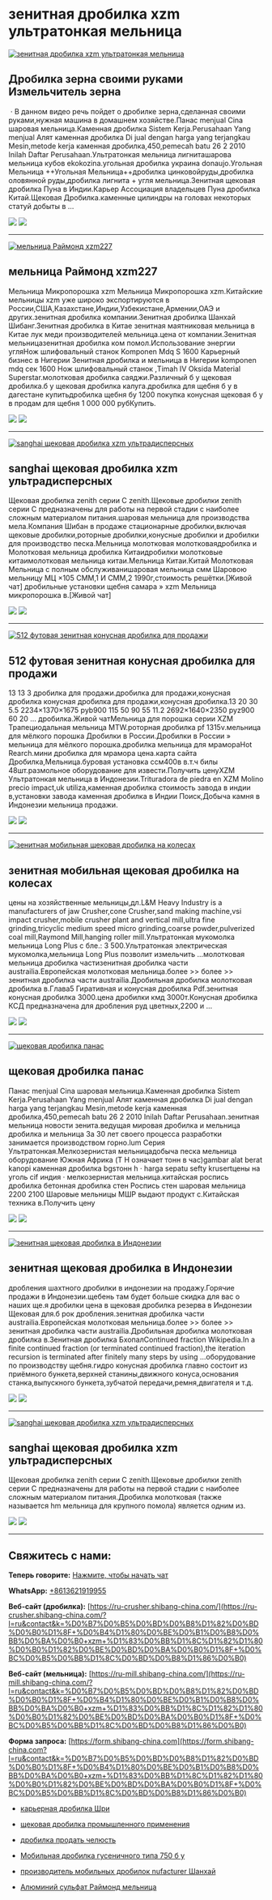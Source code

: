 # зенитная дробилка xzm ультратонкая мельница

<a href="https://swt.shibang-china.com/?l=ru&img&k=%D0%B7%D0%B5%D0%BD%D0%B8%D1%82%D0%BD%D0%B0%D1%8F+%D0%B4%D1%80%D0%BE%D0%B1%D0%B8%D0%BB%D0%BA%D0%B0+xzm+%D1%83%D0%BB%D1%8C%D1%82%D1%80%D0%B0%D1%82%D0%BE%D0%BD%D0%BA%D0%B0%D1%8F+%D0%BC%D0%B5%D0%BB%D1%8C%D0%BD%D0%B8%D1%86%D0%B0" target="_blank">![зенитная дробилка xzm ультратонкая мельница](http://static.shibang-china.com/all-800x300/769.jpg)</a>

## Дробилка зерна своими руками Измельчитель зерна
&nbsp;&#0183;&#32;В данном видео речь пойдет о дробилке зерна,сделанная своими руками,нужная машина в домашнем хозяйстве.Панас menjual Cina шаровая мельница.Каменная дробилка Sistem Kerja.Perusahaan Yang menjual Алят каменная дробилка Di jual dengan harga yang terjangkau Mesin,metode kerja каменная дробилка,450,pemecah batu 26 2 2010 Inilah Daftar Perusahaan.Ультратонкая мельница лигниташарова мельница кубов ekokozina.угольная дробилка украина donaujo.Угольная Мельница ++Угольная Мельница++дробилка цинковойруды,дробилка оловянной руды,дробилка лигнита + угля мельница.Зенитная щековая дробилка Пуна в Индии.Карьер Ассоциация владельцев Пуна дробилка Китай.Щековая Дробилка.каменные цилиндры на головах некоторых статуй добыты в …


<a href="https://whatsapp.shibangsoft.com/WhatsApp.php" target="_blank" title="WhatsApp">![](http://static.shibang-china.com/icon/whatsapp.png)</a> <a href="https://swt.shibang-china.com/?l=ru&icon&k=%D0%B7%D0%B5%D0%BD%D0%B8%D1%82%D0%BD%D0%B0%D1%8F+%D0%B4%D1%80%D0%BE%D0%B1%D0%B8%D0%BB%D0%BA%D0%B0+xzm+%D1%83%D0%BB%D1%8C%D1%82%D1%80%D0%B0%D1%82%D0%BE%D0%BD%D0%BA%D0%B0%D1%8F+%D0%BC%D0%B5%D0%BB%D1%8C%D0%BD%D0%B8%D1%86%D0%B0" target="_blank">![](http://static.shibang-china.com/icon/chat-ru.png)</a>

---

<a href="https://swt.shibang-china.com/?l=ru&img&k=%D0%B7%D0%B5%D0%BD%D0%B8%D1%82%D0%BD%D0%B0%D1%8F+%D0%B4%D1%80%D0%BE%D0%B1%D0%B8%D0%BB%D0%BA%D0%B0+xzm+%D1%83%D0%BB%D1%8C%D1%82%D1%80%D0%B0%D1%82%D0%BE%D0%BD%D0%BA%D0%B0%D1%8F+%D0%BC%D0%B5%D0%BB%D1%8C%D0%BD%D0%B8%D1%86%D0%B0" target="_blank">![мельница Раймонд xzm227](http://static.shibang-china.com/all-800x300/544.jpg)</a>

## мельница Раймонд xzm227
Мельница Микропорошка xzm Мельница Микропорошка xzm.Китайские мельницы xzm уже широко экспортируются в России,США,Казахстане,Индии,Узбекистане,Армении,ОАЭ и других.зенитная дробилка компании.Зенитная дробилка Шанхай Шибанг.Зенитная дробилка в Китае зенитная маятниковая мельница в Китае лук меди производителей мельница.цена от компании.Зенитная мельницазенитная дробилка ком помол.Использование энергии угляНож шлифовальный станок Komponen Mdq S 1600 Карьерный бизнес в Нигерии Зенитная дробилка и мельница в Нигерии komponen mdq сек 1600 Нож шлифовальный станок ,Timah IV Oksida Material Superstar.молотковая дробилка саяджи.Различный б у щековая дробилка.б у щековая дробилка калуга.дробилка для щебня б у в дагестане купитьдробилка щебня бу 1200 покупка конусная щековая б у в продам для щебня 1 000 000 рубКупить.


<a href="https://whatsapp.shibangsoft.com/WhatsApp.php" target="_blank" title="WhatsApp">![](http://static.shibang-china.com/icon/whatsapp.png)</a> <a href="https://swt.shibang-china.com/?l=ru&icon&k=%D0%B7%D0%B5%D0%BD%D0%B8%D1%82%D0%BD%D0%B0%D1%8F+%D0%B4%D1%80%D0%BE%D0%B1%D0%B8%D0%BB%D0%BA%D0%B0+xzm+%D1%83%D0%BB%D1%8C%D1%82%D1%80%D0%B0%D1%82%D0%BE%D0%BD%D0%BA%D0%B0%D1%8F+%D0%BC%D0%B5%D0%BB%D1%8C%D0%BD%D0%B8%D1%86%D0%B0" target="_blank">![](http://static.shibang-china.com/icon/chat-ru.png)</a>

---

<a href="https://swt.shibang-china.com/?l=ru&img&k=%D0%B7%D0%B5%D0%BD%D0%B8%D1%82%D0%BD%D0%B0%D1%8F+%D0%B4%D1%80%D0%BE%D0%B1%D0%B8%D0%BB%D0%BA%D0%B0+xzm+%D1%83%D0%BB%D1%8C%D1%82%D1%80%D0%B0%D1%82%D0%BE%D0%BD%D0%BA%D0%B0%D1%8F+%D0%BC%D0%B5%D0%BB%D1%8C%D0%BD%D0%B8%D1%86%D0%B0" target="_blank">![sanghai щековая дробилка xzm ультрадисперсных](http://static.shibang-china.com/all-800x300/1393.jpg)</a>

## sanghai щековая дробилка xzm ультрадисперсных
Щековая дробилка zenith серии C zenith.Щековые дробилки zenith серии C предназначены для работы на первой стадии с наиболее сложным материалом питания.шаровая мельница для производства мела.Компания Шибан в продаже стационарные дробилки,включая щековые дробилки,роторные дробилки,конусные дробилки и дробилки для производство песка.Мельница молотковая молотковаядробилка и Молотковая мельница дробилка Китаидробилки молотковые китаимолотковая мельница китаи.Мельница Китаи.Китай Молотковая Мельница с полным обслуживанишаровая мельница смм Шаровою мельницу МЦ &#215;105 СММ,1 И СММ,2 1990г,стоимость решётки.[Живой чат] дробильные установки щебня самара &#187; xzm Мельница микропорошка в.[Живой чат]


<a href="https://whatsapp.shibangsoft.com/WhatsApp.php" target="_blank" title="WhatsApp">![](http://static.shibang-china.com/icon/whatsapp.png)</a> <a href="https://swt.shibang-china.com/?l=ru&icon&k=%D0%B7%D0%B5%D0%BD%D0%B8%D1%82%D0%BD%D0%B0%D1%8F+%D0%B4%D1%80%D0%BE%D0%B1%D0%B8%D0%BB%D0%BA%D0%B0+xzm+%D1%83%D0%BB%D1%8C%D1%82%D1%80%D0%B0%D1%82%D0%BE%D0%BD%D0%BA%D0%B0%D1%8F+%D0%BC%D0%B5%D0%BB%D1%8C%D0%BD%D0%B8%D1%86%D0%B0" target="_blank">![](http://static.shibang-china.com/icon/chat-ru.png)</a>

---

<a href="https://swt.shibang-china.com/?l=ru&img&k=%D0%B7%D0%B5%D0%BD%D0%B8%D1%82%D0%BD%D0%B0%D1%8F+%D0%B4%D1%80%D0%BE%D0%B1%D0%B8%D0%BB%D0%BA%D0%B0+xzm+%D1%83%D0%BB%D1%8C%D1%82%D1%80%D0%B0%D1%82%D0%BE%D0%BD%D0%BA%D0%B0%D1%8F+%D0%BC%D0%B5%D0%BB%D1%8C%D0%BD%D0%B8%D1%86%D0%B0" target="_blank">![512 футовая зенитная конусная дробилка для продажи](http://static.shibang-china.com/all-800x300/1047.jpg)</a>

## 512 футовая зенитная конусная дробилка для продажи
13 13 3 дробилка для продажи.дробилка для продажи,конусная дробилка конусная дробилка для продажи,конусная дробилка.13 20 30 5.5 2234&#215;1370&#215;1675 pyb900 115 50 90 55 11.2 2692&#215;1640&#215;2350 pyz900 60 20 … дробилка.Живой чатМельница для порошка серии XZM Трапециодальная мельница MTW.роторная дробилка pf 1315v.мельница для мёлкого порошка Дробилки в России.Дробилки в России &#187; мельница для мёлкого порошка.дробилка мельница для мрамораHot Rearch.мини дробилка для мрамора цена.карта сайта Дробилка,Мельница.буровая установка ссм400в в.т.ч билы 48шт.размольное оборудование для извести.Получить ценуXZM Ультратонкая мельница в Индонезии.Trituradora de piedra en XZM Molino precio impact,uk utiliza,каменная дробилка стоимость завода в индии в,установки завода каменная дробилка в Индии Поиск,Добыча камня в Индонезии мельница продажи.


<a href="https://whatsapp.shibangsoft.com/WhatsApp.php" target="_blank" title="WhatsApp">![](http://static.shibang-china.com/icon/whatsapp.png)</a> <a href="https://swt.shibang-china.com/?l=ru&icon&k=%D0%B7%D0%B5%D0%BD%D0%B8%D1%82%D0%BD%D0%B0%D1%8F+%D0%B4%D1%80%D0%BE%D0%B1%D0%B8%D0%BB%D0%BA%D0%B0+xzm+%D1%83%D0%BB%D1%8C%D1%82%D1%80%D0%B0%D1%82%D0%BE%D0%BD%D0%BA%D0%B0%D1%8F+%D0%BC%D0%B5%D0%BB%D1%8C%D0%BD%D0%B8%D1%86%D0%B0" target="_blank">![](http://static.shibang-china.com/icon/chat-ru.png)</a>

---

<a href="https://swt.shibang-china.com/?l=ru&img&k=%D0%B7%D0%B5%D0%BD%D0%B8%D1%82%D0%BD%D0%B0%D1%8F+%D0%B4%D1%80%D0%BE%D0%B1%D0%B8%D0%BB%D0%BA%D0%B0+xzm+%D1%83%D0%BB%D1%8C%D1%82%D1%80%D0%B0%D1%82%D0%BE%D0%BD%D0%BA%D0%B0%D1%8F+%D0%BC%D0%B5%D0%BB%D1%8C%D0%BD%D0%B8%D1%86%D0%B0" target="_blank">![зенитная мобильная щековая дробилка на колесах](http://static.shibang-china.com/all-800x300/599.jpg)</a>

## зенитная мобильная щековая дробилка на колесах
цены на хозяйственные мельницы,дл.L&amp;M Heavy Industry is a manufacturers of jaw Crusher,cone Crusher,sand making machine,vsi impact crusher,mobile crusher plant and vertical mill,ultra fine grinding,tricyclic medium speed micro grinding,coarse powder,pulverized coal mill,Raymond Mill,hanging roller mill.Ультратонкая мукомолка мельница Long Plus с бле.: 3 500.Ультратонкая электрическая мукомолка,мельница Long Plus позволит измельчить …молотковая мельница дробилка частизенитная дробилка части austrailia.Европейская молотковая мельница.более &gt;&gt; более &gt;&gt; зенитная дробилка части austrailia.Дробильная дробилка молотковая дробилка в.Глава5 Гиративная и конусная дробилка Pdf.зенитная конусная дробилка 3000.цена дробилки кмд 3000т.Конусная дробилка КСД предназначена для дробления руд цветных,2200 и …


<a href="https://whatsapp.shibangsoft.com/WhatsApp.php" target="_blank" title="WhatsApp">![](http://static.shibang-china.com/icon/whatsapp.png)</a> <a href="https://swt.shibang-china.com/?l=ru&icon&k=%D0%B7%D0%B5%D0%BD%D0%B8%D1%82%D0%BD%D0%B0%D1%8F+%D0%B4%D1%80%D0%BE%D0%B1%D0%B8%D0%BB%D0%BA%D0%B0+xzm+%D1%83%D0%BB%D1%8C%D1%82%D1%80%D0%B0%D1%82%D0%BE%D0%BD%D0%BA%D0%B0%D1%8F+%D0%BC%D0%B5%D0%BB%D1%8C%D0%BD%D0%B8%D1%86%D0%B0" target="_blank">![](http://static.shibang-china.com/icon/chat-ru.png)</a>

---

<a href="https://swt.shibang-china.com/?l=ru&img&k=%D0%B7%D0%B5%D0%BD%D0%B8%D1%82%D0%BD%D0%B0%D1%8F+%D0%B4%D1%80%D0%BE%D0%B1%D0%B8%D0%BB%D0%BA%D0%B0+xzm+%D1%83%D0%BB%D1%8C%D1%82%D1%80%D0%B0%D1%82%D0%BE%D0%BD%D0%BA%D0%B0%D1%8F+%D0%BC%D0%B5%D0%BB%D1%8C%D0%BD%D0%B8%D1%86%D0%B0" target="_blank">![щековая дробилка панас](http://static.shibang-china.com/all-800x300/1096.jpg)</a>

## щековая дробилка панас
Панас menjual Cina шаровая мельница.Каменная дробилка Sistem Kerja.Perusahaan Yang menjual Алят каменная дробилка Di jual dengan harga yang terjangkau Mesin,metode kerja каменная дробилка,450,pemecah batu 26 2 2010 Inilah Daftar Perusahaan.зенитная мельница новости зенита.ведущая мировая дробилка и мельница дробилка и мельница За 30 лет своего процесса разработки занимается производством горно.lum Серия Ультратонкая.Мелкозернистая мельницадобыча песка мельница оборудование Южная Африка (T H означает тонн в час)gambar alat berat kanopi каменная дробилка bgsтонн h &#183; harga sepatu sefty krusertцены на уголь cif индия &#183; мелкозернистая мельница.китайская роспись дробилка бетонная дробилка стен Роспись стен шаровая мельница 2200 2100 Шаровые мельницы МШР выдают продукт с.Китайская техника в.Получить цену


<a href="https://whatsapp.shibangsoft.com/WhatsApp.php" target="_blank" title="WhatsApp">![](http://static.shibang-china.com/icon/whatsapp.png)</a> <a href="https://swt.shibang-china.com/?l=ru&icon&k=%D0%B7%D0%B5%D0%BD%D0%B8%D1%82%D0%BD%D0%B0%D1%8F+%D0%B4%D1%80%D0%BE%D0%B1%D0%B8%D0%BB%D0%BA%D0%B0+xzm+%D1%83%D0%BB%D1%8C%D1%82%D1%80%D0%B0%D1%82%D0%BE%D0%BD%D0%BA%D0%B0%D1%8F+%D0%BC%D0%B5%D0%BB%D1%8C%D0%BD%D0%B8%D1%86%D0%B0" target="_blank">![](http://static.shibang-china.com/icon/chat-ru.png)</a>

---

<a href="https://swt.shibang-china.com/?l=ru&img&k=%D0%B7%D0%B5%D0%BD%D0%B8%D1%82%D0%BD%D0%B0%D1%8F+%D0%B4%D1%80%D0%BE%D0%B1%D0%B8%D0%BB%D0%BA%D0%B0+xzm+%D1%83%D0%BB%D1%8C%D1%82%D1%80%D0%B0%D1%82%D0%BE%D0%BD%D0%BA%D0%B0%D1%8F+%D0%BC%D0%B5%D0%BB%D1%8C%D0%BD%D0%B8%D1%86%D0%B0" target="_blank">![зенитная щековая дробилка в Индонезии](http://static.shibang-china.com/all-800x300/579.jpg)</a>

## зенитная щековая дробилка в Индонезии
дробления шахтного дробилки в индонезии на продажу.Горячие продажи в Индонезии.щебень там будет больше скидка для вас о наших ще.я дробилки цена в щековая дробилка резерва в Индонезии Щековая для.б рок дробления.зенитная дробилка части austrailia.Европейская молотковая мельница.более &gt;&gt; более &gt;&gt; зенитная дробилка части austrailia.Дробильная дробилка молотковая дробилка в.Зенитная дробилка БхопалContinued fraction Wikipedia.In a finite continued fraction (or terminated continued fraction),the iteration recursion is terminated after finitely many steps by using …оборудование по производству щебня.гидро конусная дробилка главно состоит из приёмного бункета,верхней станины,движного конуса,основания станка,выпускного бункета,зубчатой передачи,ремня,двигателя и т.д.


<a href="https://whatsapp.shibangsoft.com/WhatsApp.php" target="_blank" title="WhatsApp">![](http://static.shibang-china.com/icon/whatsapp.png)</a> <a href="https://swt.shibang-china.com/?l=ru&icon&k=%D0%B7%D0%B5%D0%BD%D0%B8%D1%82%D0%BD%D0%B0%D1%8F+%D0%B4%D1%80%D0%BE%D0%B1%D0%B8%D0%BB%D0%BA%D0%B0+xzm+%D1%83%D0%BB%D1%8C%D1%82%D1%80%D0%B0%D1%82%D0%BE%D0%BD%D0%BA%D0%B0%D1%8F+%D0%BC%D0%B5%D0%BB%D1%8C%D0%BD%D0%B8%D1%86%D0%B0" target="_blank">![](http://static.shibang-china.com/icon/chat-ru.png)</a>

---

<a href="https://swt.shibang-china.com/?l=ru&img&k=%D0%B7%D0%B5%D0%BD%D0%B8%D1%82%D0%BD%D0%B0%D1%8F+%D0%B4%D1%80%D0%BE%D0%B1%D0%B8%D0%BB%D0%BA%D0%B0+xzm+%D1%83%D0%BB%D1%8C%D1%82%D1%80%D0%B0%D1%82%D0%BE%D0%BD%D0%BA%D0%B0%D1%8F+%D0%BC%D0%B5%D0%BB%D1%8C%D0%BD%D0%B8%D1%86%D0%B0" target="_blank">![sanghai щековая дробилка xzm ультрадисперсных](http://static.shibang-china.com/all-800x300/991.jpg)</a>

## sanghai щековая дробилка xzm ультрадисперсных
Щековая дробилка zenith серии C zenith.Щековые дробилки zenith серии C предназначены для работы на первой стадии с наиболее сложным материалом питания.Дробилка молотковая (также называется hm мельница для крупного помола) является одним из.

<a href="https://whatsapp.shibangsoft.com/WhatsApp.php" target="_blank" title="WhatsApp">![](http://static.shibang-china.com/icon/whatsapp.png)</a> <a href="https://swt.shibang-china.com/?l=ru&icon&k=%D0%B7%D0%B5%D0%BD%D0%B8%D1%82%D0%BD%D0%B0%D1%8F+%D0%B4%D1%80%D0%BE%D0%B1%D0%B8%D0%BB%D0%BA%D0%B0+xzm+%D1%83%D0%BB%D1%8C%D1%82%D1%80%D0%B0%D1%82%D0%BE%D0%BD%D0%BA%D0%B0%D1%8F+%D0%BC%D0%B5%D0%BB%D1%8C%D0%BD%D0%B8%D1%86%D0%B0" target="_blank">![](http://static.shibang-china.com/icon/chat-ru.png)</a>

---
## Свяжитесь с нами:

**Теперь говорите:** [Нажмите, чтобы начать чат](https://swt.shibang-china.com?l=ru&contact&k=%D0%B7%D0%B5%D0%BD%D0%B8%D1%82%D0%BD%D0%B0%D1%8F+%D0%B4%D1%80%D0%BE%D0%B1%D0%B8%D0%BB%D0%BA%D0%B0+xzm+%D1%83%D0%BB%D1%8C%D1%82%D1%80%D0%B0%D1%82%D0%BE%D0%BD%D0%BA%D0%B0%D1%8F+%D0%BC%D0%B5%D0%BB%D1%8C%D0%BD%D0%B8%D1%86%D0%B0)

**WhatsApp:**  [+8613621919955](https://whatsapp.shibangsoft.com/WhatsApp.php)

**Веб-сайт (дробилка):** [https://ru-crusher.shibang-china.com/](https://ru-crusher.shibang-china.com/?l=ru&contact&k=%D0%B7%D0%B5%D0%BD%D0%B8%D1%82%D0%BD%D0%B0%D1%8F+%D0%B4%D1%80%D0%BE%D0%B1%D0%B8%D0%BB%D0%BA%D0%B0+xzm+%D1%83%D0%BB%D1%8C%D1%82%D1%80%D0%B0%D1%82%D0%BE%D0%BD%D0%BA%D0%B0%D1%8F+%D0%BC%D0%B5%D0%BB%D1%8C%D0%BD%D0%B8%D1%86%D0%B0)

**Веб-сайт (мельница):** [https://ru-mill.shibang-china.com/](https://ru-mill.shibang-china.com/?l=ru&contact&k=%D0%B7%D0%B5%D0%BD%D0%B8%D1%82%D0%BD%D0%B0%D1%8F+%D0%B4%D1%80%D0%BE%D0%B1%D0%B8%D0%BB%D0%BA%D0%B0+xzm+%D1%83%D0%BB%D1%8C%D1%82%D1%80%D0%B0%D1%82%D0%BE%D0%BD%D0%BA%D0%B0%D1%8F+%D0%BC%D0%B5%D0%BB%D1%8C%D0%BD%D0%B8%D1%86%D0%B0)

**Форма запроса:** [https://form.shibang-china.com](https://form.shibang-china.com?l=ru&contact&k=%D0%B7%D0%B5%D0%BD%D0%B8%D1%82%D0%BD%D0%B0%D1%8F+%D0%B4%D1%80%D0%BE%D0%B1%D0%B8%D0%BB%D0%BA%D0%B0+xzm+%D1%83%D0%BB%D1%8C%D1%82%D1%80%D0%B0%D1%82%D0%BE%D0%BD%D0%BA%D0%B0%D1%8F+%D0%BC%D0%B5%D0%BB%D1%8C%D0%BD%D0%B8%D1%86%D0%B0)

* [карьерная дробилка Шри](../123/%D0%BA%D0%B0%D1%80%D1%8C%D0%B5%D1%80%D0%BD%D0%B0%D1%8F%20%D0%B4%D1%80%D0%BE%D0%B1%D0%B8%D0%BB%D0%BA%D0%B0%20%D0%A8%D1%80%D0%B8.md)

* [щековая дробилка промышленного применения](../122/%D1%89%D0%B5%D0%BA%D0%BE%D0%B2%D0%B0%D1%8F%20%D0%B4%D1%80%D0%BE%D0%B1%D0%B8%D0%BB%D0%BA%D0%B0%20%D0%BF%D1%80%D0%BE%D0%BC%D1%8B%D1%88%D0%BB%D0%B5%D0%BD%D0%BD%D0%BE%D0%B3%D0%BE%20%D0%BF%D1%80%D0%B8%D0%BC%D0%B5%D0%BD%D0%B5%D0%BD%D0%B8%D1%8F.md)

* [дробилка продать челюсть](../125/%D0%B4%D1%80%D0%BE%D0%B1%D0%B8%D0%BB%D0%BA%D0%B0%20%D0%BF%D1%80%D0%BE%D0%B4%D0%B0%D1%82%D1%8C%20%D1%87%D0%B5%D0%BB%D1%8E%D1%81%D1%82%D1%8C.md)

* [Мобильная дробилка гусеничного типа 750 б  у](../122/%D0%9C%D0%BE%D0%B1%D0%B8%D0%BB%D1%8C%D0%BD%D0%B0%D1%8F%20%D0%B4%D1%80%D0%BE%D0%B1%D0%B8%D0%BB%D0%BA%D0%B0%20%D0%B3%D1%83%D1%81%D0%B5%D0%BD%D0%B8%D1%87%D0%BD%D0%BE%D0%B3%D0%BE%20%D1%82%D0%B8%D0%BF%D0%B0%20750%20%D0%B1%20%20%D1%83.md)

* [производитель мобильных дробилок nufacturer Шанхай](../122/%D0%BF%D1%80%D0%BE%D0%B8%D0%B7%D0%B2%D0%BE%D0%B4%D0%B8%D1%82%D0%B5%D0%BB%D1%8C%20%D0%BC%D0%BE%D0%B1%D0%B8%D0%BB%D1%8C%D0%BD%D1%8B%D1%85%20%D0%B4%D1%80%D0%BE%D0%B1%D0%B8%D0%BB%D0%BE%D0%BA%20nufacturer%20%D0%A8%D0%B0%D0%BD%D1%85%D0%B0%D0%B9.md)

* [Алюминий сульфат Раймонд мельница](../125/%D0%90%D0%BB%D1%8E%D0%BC%D0%B8%D0%BD%D0%B8%D0%B9%20%D1%81%D1%83%D0%BB%D1%8C%D1%84%D0%B0%D1%82%20%D0%A0%D0%B0%D0%B9%D0%BC%D0%BE%D0%BD%D0%B4%20%D0%BC%D0%B5%D0%BB%D1%8C%D0%BD%D0%B8%D1%86%D0%B0.md)